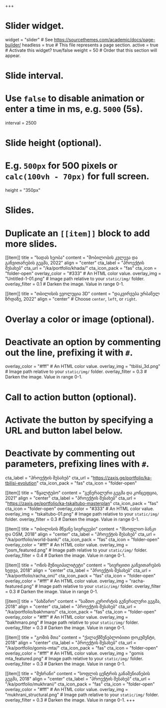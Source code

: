 +++
# Slider widget.
widget = "slider"  # See https://sourcethemes.com/academic/docs/page-builder/
headless = true  # This file represents a page section.
active = true  # Activate this widget? true/false
weight = 50  # Order that this section will appear.

# Slide interval.
# Use `false` to disable animation or enter a time in ms, e.g. `5000` (5s).
interval = 2500

# Slide height (optional).
# E.g. `500px` for 500 pixels or `calc(100vh - 70px)` for full screen.
height = "350px"

# Slides.
# Duplicate an `[[item]]` block to add more slides.

[[item]]
  title = "ხადას ხეობა"
  content = "მობილობის კვლევა და განვითარების გეგმა, 2022"
  align = "center"
  cta_label = "პროექტის შესახებ"
  cta_url = "/ka/portfolio/khada/"
  cta_icon_pack = "fas"
  cta_icon = "folder-open"
  overlay_color = "#333"  # An HTML color value.
  overlay_img = "Untitled-1-01.png"  # Image path relative to your `static/img/` folder.
  overlay_filter = 0.1  # Darken the image. Value in range 0-1.

[[item]]
   title = "თბილისის ევოლუცია 3D"
   content = "დაკვირვება ურბანულ ზრდაზე, 2022"
   align = "center"  # Choose `center`, `left`, or `right`.

  # Overlay a color or image (optional).
  #   Deactivate an option by commenting out the line, prefixing it with `#`.
  overlay_color = "#fff"  # An HTML color value.
  overlay_img = "tbilisi_3d.png"  # Image path relative to your `static/img/` folder.
  overlay_filter = 0.3  # Darken the image. Value in range 0-1.

  # Call to action button (optional).
  #   Activate the button by specifying a URL and button label below.
  #   Deactivate by commenting out parameters, prefixing lines with `#`.
   cta_label = "პროექტის შესახებ"
   cta_url = "https://zaxis.ge/portfolio/ka-tbilisi-evolution"
   cta_icon_pack = "fas"
   cta_icon = "folder-open"

[[item]]
  title = "წყალტუბო"
  content = "გენერალური გეგმა და კონცეფცია, 2021"
  align = "center"
  cta_label = "პროექტის შესახებ"
  cta_url = "https://zaxis.ge/portfolio/ka-tskaltubo-masterplan"
  cta_icon_pack = "fas"
  cta_icon = "folder-open"
  overlay_color = "#333"  # An HTML color value.
  overlay_img = "tskaltubo-01.png"  # Image path relative to your `static/img/` folder.
  overlay_filter = 0.3  # Darken the image. Value in range 0-1.

[[item]]
  title = "თბილისის მწვანე სივრცეები"
  content = "მსოფლიო ბანკი და OSM, 2018"
  align = "center"
  cta_label = "პროექტის შესახებ"
  cta_url = "/ka/portfolio/world-bank/"
  cta_icon_pack = "fas"
  cta_icon = "folder-open"
  overlay_color = "#fff"  # An HTML color value.
  overlay_img = "josm_featured.png"  # Image path relative to your `static/img/` folder.
  overlay_filter = 0.4  # Darken the image. Value in range 0-1.

[[item]]
  title = "ონის მუნიციპალიტეტი"
  content = "სივრცითი განვითარების ხედვა, 2018"
  align = "center"
  cta_label = "პროექტის შესახებ"
  cta_url = "/ka/portfolio/racha_oni/"
  cta_icon_pack = "fas"
  cta_icon = "folder-open"
  overlay_color = "#fff"  # An HTML color value.
  overlay_img = "racha-featured.png"  # Image path relative to your `static/img/` folder.
  overlay_filter = 0.3  # Darken the image. Value in range 0-1.

[[item]]
  title = "ბახმარო"
  content = "სამთო კურორტის გენერალური გეგმა, 2018"
  align = "center"
  cta_label = "პროექტის შესახებ"
  cta_url = "/ka/portfolio/bakhmaro/"
  cta_icon_pack = "fas"
  cta_icon = "folder-open"
  overlay_color = "#fff"  # An HTML color value.
  overlay_img = "bakhmaro.png"  # Image path relative to your `static/img/` folder.
  overlay_filter = 0.3  # Darken the image. Value in range 0-1.

[[item]]
  title = "გომის მთა"
  content = "ქალაქმშენებლობითი დოკუმენტი, 2018"
  align = "center"
  cta_label = "პროექტის შესახებ"
  cta_url = "/ka/portfolio/gomis-mta/"
  cta_icon_pack = "fas"
  cta_icon = "folder-open"
  overlay_color = "#fff"  # An HTML color value.
  overlay_img = "gomis mta_featured.png"  # Image path relative to your `static/img/` folder.
  overlay_filter = 0.3 # Darken the image. Value in range 0-1.

[[item]]
  title = "მუხრანი"
  content = "სოფლის ცენტრის განაშენიანების გეგმა, 2018"
  align = "center"
  cta_label = "პროექტის შესახებ"
  cta_url = "/ka/portfolio/mukhrani/"
  cta_icon_pack = "fas"
  cta_icon = "folder-open"
  overlay_color = "#fff"  # An HTML color value.
  overlay_img = "mukhrani_structural.png"  # Image path relative to your `static/img/` folder.
  overlay_filter = 0.3 # Darken the image. Value in range 0-1.
+++
